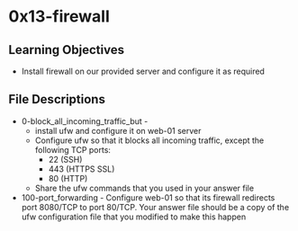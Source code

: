 # 0x13-firewall

## Learning Objectives
- Install firewall on our provided server and configure it as required

## File Descriptions
- 0-block_all_incoming_traffic_but - 
    - install ufw and configure it on web-01 server
    - Configure ufw so that it blocks all incoming traffic, except the following TCP ports:
        * 22 (SSH)
        * 443 (HTTPS SSL)
        * 80 (HTTP)
    - Share the ufw commands that you used in your answer file
- 100-port_forwarding - Configure web-01 so that its firewall redirects port 8080/TCP to port 80/TCP. Your answer file should be a copy of the ufw configuration file that you modified to make this happen
